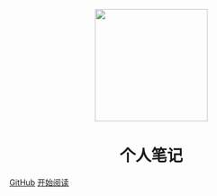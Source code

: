 <p align="center">
<img src="https://ss0.bdstatic.com/70cFvHSh_Q1YnxGkpoWK1HF6hhy/it/u=2481424715,2807309609&fm=26&gp=0.jpg" width="200" height="200"/>
</p>
<h1 align="center">个人笔记</h1>

[GitHub](https://github.com/Litxiaosa/note)
[开始阅读](./docs/Mysql问题.md)

